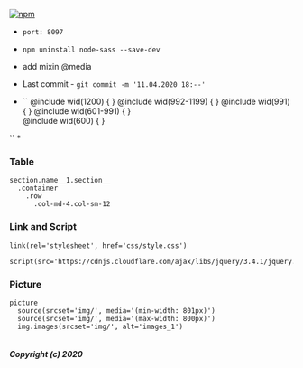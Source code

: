[![npm](https://badgen.net/npm/v/@babel/core)](https://github.com/Fobiya/demo8)
*  ``port: 8097``
*  ``npm uninstall node-sass --save-dev``
* add mixin @media
* Last commit -  ``git commit -m '11.04.2020 18:--'``

*  ``
@include wid(1200) {   } 
@include wid(992-1199) {   } 
@include wid(991) {   } 
@include wid(601-991) {   }  
@include wid(600) {   }  

``
* 


### Table
```
section.name__1.section__
  .container
    .row
      .col-md-4.col-sm-12
```
### Link and Script
```
link(rel='stylesheet', href='css/style.css')

script(src='https://cdnjs.cloudflare.com/ajax/libs/jquery/3.4.1/jquery.js')
```
### Picture
```
picture
  source(srcset='img/', media='(min-width: 801px)')
  source(srcset='img/', media='(max-width: 800px)')
  img.images(srcset='img/', alt='images_1')
  
```
      


##### Copyright (c) 2020